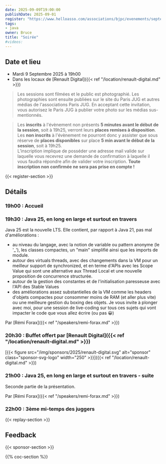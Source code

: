 ```yaml
---
date: 2025-09-09T19:00:00
publishDate: 2025-09-01
register: "https://www.helloasso.com/associations/bjpc/evenements/septembre-2025"
tags:
- java
owner: Bruce
title: "Soirée"
#videos:
---
```


## Date et lieu

* Mardi 9 Septembre 2025 à 19h00
* Dans les locaux de [Renault Digital]({{< ref "/location/renault-digital.md" >}})

> Les sessions sont filmées et le public est photographié.
Les photographies sont ensuite publiées sur le site du Paris JUG et autres médias de l'associations Paris JUG.
En acceptant cette invitation, vous autorisez le Paris JUG à publier votre photo sur les médias sus-mentionnés.

> Les **inscrits** à l'évènement non présents **5 minutes avant le début de la session**, soit à 19h25, verront leurs **places remises à disposition**.  
Les **non inscrits** à l'évènement ne pourront donc y assister que sous réserve de **places disponibles** sur place **5 min avant le début de la session**, soit à 19h25.  
L’inscription implique de posséder une adresse mail valide sur laquelle vous recevrez une demande de confirmation à laquelle il vous faudra répondre afin de valider votre inscription.
**Toute inscription non confirmée ne sera pas prise en compte !**

{{< register-section >}}

## Détails

### 19h00 : Accueil

### 19h30 :  Java 25, en long en large et surtout en travers

Java 25 est la nouvelle LTS.
Elle contient, par rapport à Java 21, pas mal d'améliorations :

- au niveau du langage, avec la notion de variable ou pattern anonyme (le '_'), les classes compactes, un "main" simplifié ainsi que les imports de module.
- autour des virtuals threads, avec des changements dans la VM pour un meilleur support de synchronized, et en terme d'APIs avec les Scope Value qui sont une alternative aux Thread Local et une nouvelle proposition de concurrence structurée.
- autour de la gestion des constantes et de l'initialisation paresseuse avec l'API des Stable Values
- des améliorations assez substantielles de la VM comme les headers d'objets compactes pour consommer moins de RAM (et aller plus vite) ou une meilleure gestion du boxing des objets.
Je vous invite à plonger avec moi, pour une session de live-coding sur tous ces sujets qui vont impacter le code que vous allez écrire (ou pas 😀)

Par [Rémi Forax]({{< ref "/speakers/remi-forax.md" >}})

### 20h30 : Buffet offert par [Renault Digital]({{< ref "/location/renault-digital.md" >}})

[{{< figure src="/img/sponsors/2025/renault-digital.svg" alt="sponsor" class="sponsor-svg-logo" width="250" >}}]({{< ref "/location/renault-digital.md" >}}) 

### 21h00 : Java 25, en long en large et surtout en travers - suite
 
Seconde partie de la présentation.

Par [Rémi Forax]({{< ref "/speakers/remi-forax.md" >}})

### 22h00 : 3ème mi-temps des juggers

{{< replay-section >}}

## Feedback

{{< sponsor-section >}}

{{% coc-section %}}
